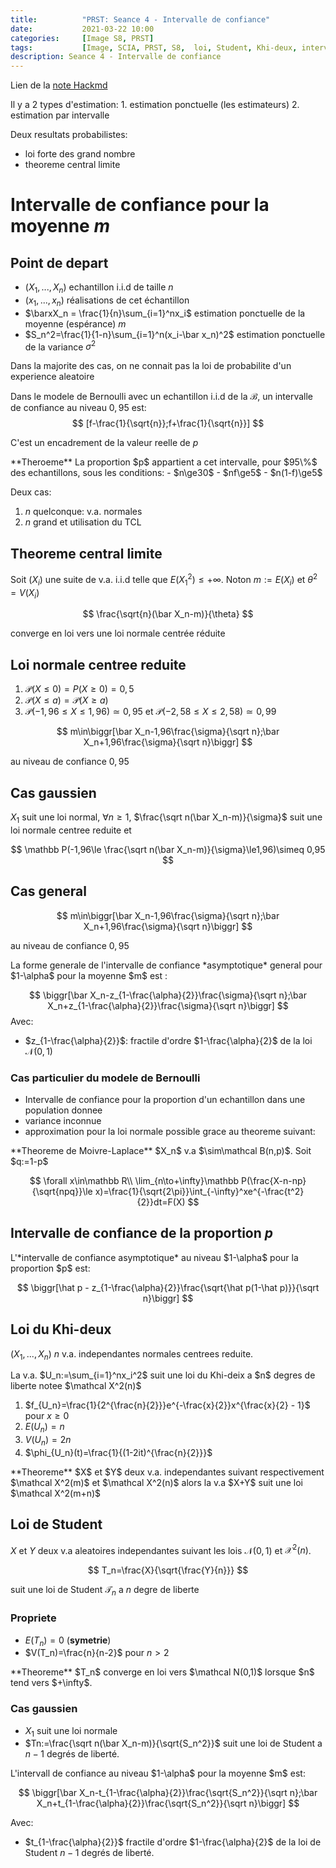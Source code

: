 ```yaml
---
title:          "PRST: Seance 4 - Intervalle de confiance"
date:           2021-03-22 10:00
categories:     [Image S8, PRST]
tags:           [Image, SCIA, PRST, S8,  loi, Student, Khi-deux, intervalle, confiance]
description: Seance 4 - Intervalle de confiance
---
```

Lien de la [note Hackmd](https://hackmd.io/@lemasymasa/BJLY0RrEu)

<div class="alert alert-info" role="alert" markdown="1">
Il y a 2 types d'estimation:
1. estimation ponctuelle (les estimateurs)
2. estimation par intervalle
</div>

Deux resultats probabilistes:
- loi forte des grand nombre
- theoreme central limite

# Intervalle de confiance pour la moyenne $m$
## Point de depart
- $(X_1,..., X_n)$ echantillon i.i.d de taille $n$
- $(x_1,...,x_n)$ réalisations de cet échantillon
- $\barxX_n = \frac{1}{n}\sum_{i=1}^nx_i$ estimation ponctuelle de la moyenne (espérance) $m$
- $S_n^2=\frac{1}{1-n}\sum_{i=1}^n(x_i-\bar x_n)^2$ estimation ponctuelle de la variance $\sigma^2$

<div class="alert alert-info" role="alert" markdown="1">
Dans la majorite des cas, on ne connait pas la loi de probabilite d'un experience aleatoire
</div>

Dans le modele de Bernoulli avec un echantillon i.i.d de la $\mathcal B$, un intervalle de confiance au niveau $0,95$ est:
$$
[f-\frac{1}{\sqrt{n}};f+\frac{1}{\sqrt{n}}]
$$

C'est un encadrement de la valeur reelle de $p$

<div class="alert alert-danger" role="alert" markdown="1">
**Theroeme**
La proportion $p$ appartient a cet intervalle, pour $95\%$ des echantillons, sous les conditions:
- $n\ge30$
- $nf\ge5$
- $n(1-f)\ge5$
</div>

Deux cas:
1. $n$ quelconque: v.a. normales
2. $n$ grand et utilisation du TCL

## Theoreme central limite
Soit $(X_i)$ une suite de v.a. i.i.d telle que $E(X_1^2)\le+\infty$. Noton $m:=E(X_i)$ et $\theta^2=V(X_i)$

$$
\frac{\sqrt{n}(\bar X_n-m)}{\theta}
$$

converge en loi vers une loi normale centrée réduite

## Loi normale centree reduite
1. $\mathcal P(X\le0)=P(X\ge0)=0,5$
2. $\mathcal P(X\le a)=\mathcal P(X\ge a)$
3. $\mathcal P(-1,96\le X\le1,96)\simeq 0,95$ et $\mathcal P(-2,58\le X\le2,58)\simeq 0,99$

$$
m\in\biggr[\bar X_n-1,96\frac{\sigma}{\sqrt n};\bar X_n+1,96\frac{\sigma}{\sqrt n}\biggr]
$$

au niveau de confiance $0,95$

## Cas gaussien

$X_1$ suit une loi normal, $\forall n\ge 1$, $\frac{\sqrt n(\bar X_n-m)}{\sigma}$ suit une loi normale centree reduite et 

$$
\mathbb P(-1,96\le \frac{\sqrt n(\bar X_n-m)}{\sigma}\le1,96)\simeq 0,95
$$

## Cas general

$$
m\in\biggr[\bar X_n-1,96\frac{\sigma}{\sqrt n};\bar X_n+1,96\frac{\sigma}{\sqrt n}\biggr]
$$

au niveau de confiance $0,95$

<div class="alert alert-info" role="alert" markdown="1">
La forme generale de l'intervalle de confiance *asymptotique* general pour $1-\alpha$ pour la moyenne $m$ est : 

$$
\biggr[\bar X_n-z_{1-\frac{\alpha}{2}}\frac{\sigma}{\sqrt n};\bar X_n+z_{1-\frac{\alpha}{2}}\frac{\sigma}{\sqrt n}\biggr]
$$
Avec:
- $z_{1-\frac{\alpha}{2}}$: fractile d'ordre $1-\frac{\alpha}{2}$ de la loi $\mathcal N(0,1)$

</div>

### Cas particulier du modele de Bernoulli
- Intervalle de confiance pour la proportion d'un echantillon dans une population donnee
- variance inconnue
- approximation pour la loi normale possible grace au theoreme suivant:

<div class="alert alert-danger" role="alert" markdown="1">
**Theoreme de Moivre-Laplace**
$X_n$ v.a $\sim\mathcal B(n,p)$. Soit $q:=1-p$

$$
\forall x\in\mathbb R\\
\lim_{n\to+\infty}\mathbb P(\frac{X-n-np}{\sqrt{npq}}\le x)=\frac{1}{\sqrt{2\pi}}\int_{-\infty}^xe^{-\frac{t^2}{2}}dt=F(X)
$$

</div>

## Intervalle de confiance de la proportion $p$

<div class="alert alert-info" role="alert" markdown="1">
L'*intervalle de confiance asymptotique* au niveau $1-\alpha$ pour la proportion $p$ est:

$$
\biggr[\hat p - z_{1-\frac{\alpha}{2}}\frac{\sqrt{\hat p(1-\hat p)}}{\sqrt n}\biggr]
$$

</div>

## Loi du Khi-deux
$(X_1,...,X_n)$ $n$ v.a. independantes normales centrees reduite.

<div class="alert alert-warning" role="alert" markdown="1">
La v.a. $U_n:=\sum_{i=1}^nx_i^2$ suit une loi du Khi-deix a $n$ degres de liberte notee $\mathcal X^2(n)$
</div>

1. $f_{U_n}=\frac{1}{2^{\frac{n}{2}}}e^{-\frac{x}{2}}x^{\frac{x}{2} - 1}$ pour $x\ge 0$
2. $E(U_n) = n$
3. $V(U_n) = 2n$
4. $\phi_{U_n}(t)=\frac{1}{(1-2it)^{\frac{n}{2}}}$

<div class="alert alert-danger" role="alert" markdown="1">
**Theoreme**
$X$ et $Y$ deux v.a. independantes suivant respectivement $\mathcal X^2(m)$ et $\mathcal X^2(n)$ alors la v.a $X+Y$ suit une loi $\mathcal X^2(m+n)$
</div>

## Loi de Student

$X$ et $Y$ deux v.a aleatoires independantes suivant les lois $\mathcal N(0,1)$ et $\mathcal X^2(n)$.

$$
T_n=\frac{X}{\sqrt{\frac{Y}{n}}}
$$

suit une loi de Student $\mathcal T_n$ a $n$ degre de liberte

### Propriete
- $E(T_n) = 0$ (**symetrie**)
- $V(T_n)=\frac{n}{n-2}$ pour $n\gt2$

<div class="alert alert-danger" role="alert" markdown="1">
**Theoreme**
$T_n$ converge en loi vers $\mathcal N(0,1)$ lorsque $n$ tend vers $+\infty$.
</div>

### Cas gaussien
- $X_1$ suit une loi normale
- $Tn:=\frac{\sqrt n(\bar X_n-m)}{\sqrt{S_n^2}}$ suit une loi de Student a $n-1$ degrés de liberté.

<div class="alert alert-warning" role="alert" markdown="1">
L'intervall de confiance au niveau $1-\alpha$ pour la moyenne $m$ est:

$$
\biggr[\bar X_n-t_{1-\frac{\alpha}{2}}\frac{\sqrt{S_n^2}}{\sqrt n};\bar X_n+t_{1-\frac{\alpha}{2}}\frac{\sqrt{S_n^2}}{\sqrt n}\biggr]
$$

Avec:
- $t_{1-\frac{\alpha}{2}}$ fractile d'ordre $1-\frac{\alpha}{2}$ de la loi de Student $n-1$ degrés de liberté.
</div>
